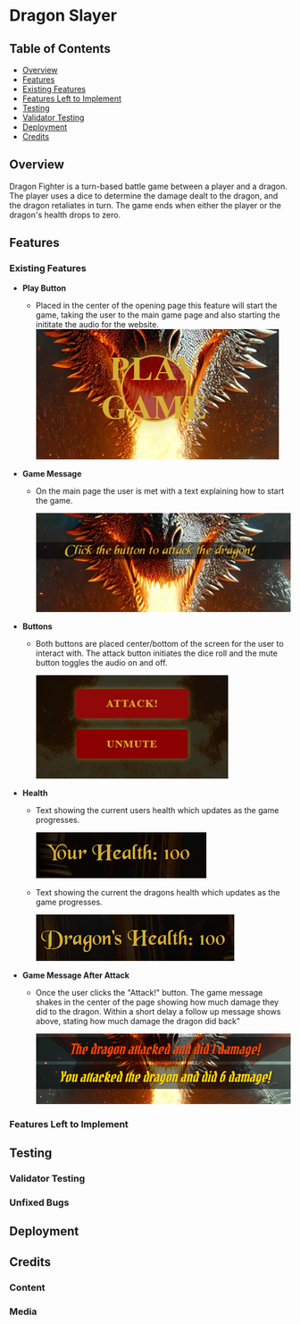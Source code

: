 # Dragon Slayer

## Table of Contents
- [Overview](#overview)
- [Features](#features)
- [Existing Features](#existing-features)
- [Features Left to Implement](#features-left-to-implement)
- [Testing](#testing)
- [Validator Testing](#validator-testing)
- [Deployment](#deployment)
- [Credits](#credits)


## Overview
Dragon Fighter is a turn-based battle game between a player and a dragon. The player uses a dice to determine the damage dealt to the dragon, and the dragon retaliates in turn. The game ends when either the player or the dragon's health drops to zero.


## Features 



### Existing Features
- __Play Button__

  - Placed in the center of the opening page this feature will start the game, taking the user to the main game page and also starting the inititate the audio for the website.
![Play](screenshots/playgamebutton.png)

- __Game Message__

  - On the main page the user is met with a text explaining how to start the game.
  
    ![Game Message1](screenshots/gamemessage1.png)

- __Buttons__

  - Both buttons are placed center/bottom of the screen for the user to interact with. The attack button initiates the dice roll and the mute button toggles the audio on and off.

    ![Buttons](screenshots/buttons.png)

- __Health__

  - Text showing the current users health which updates as the game progresses.

    ![User Health](screenshots/userhealth.png)

  - Text showing the current the dragons health which updates as the game progresses.

    ![Dragon Health](screenshots/dragonhealth.png)


- __Game Message After Attack__

  - Once the user clicks the "Attack!" button. The game message shakes in the center of the page showing how much damage they did to the dragon. Within a short delay a follow up message shows above, stating how much damage the dragon did back"

    ![Game Message2](screenshots/gamemessage2.png)



### Features Left to Implement



## Testing 




### Validator Testing 



### Unfixed Bugs


## Deployment



## Credits 


### Content 



### Media






